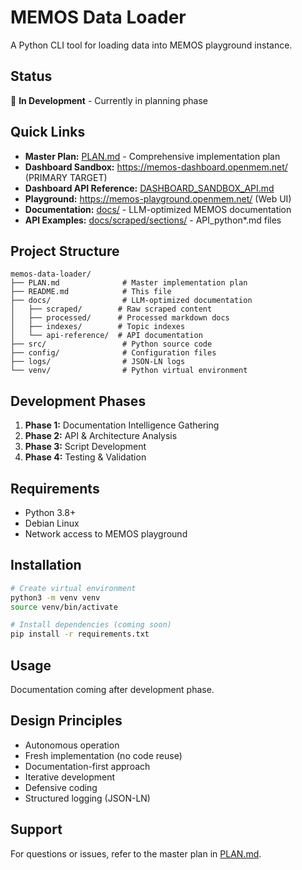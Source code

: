 # MEMOS Data Loader

A Python CLI tool for loading data into MEMOS playground instance.

## Status

🚧 **In Development** - Currently in planning phase

## Quick Links

- **Master Plan:** [PLAN.md](./PLAN.md) - Comprehensive implementation plan
- **Dashboard Sandbox:** https://memos-dashboard.openmem.net/ (PRIMARY TARGET)
- **Dashboard API Reference:** [DASHBOARD_SANDBOX_API.md](./DASHBOARD_SANDBOX_API.md)
- **Playground:** https://memos-playground.openmem.net/ (Web UI)
- **Documentation:** [docs/](./docs/) - LLM-optimized MEMOS documentation
- **API Examples:** [docs/scraped/sections/](./docs/scraped/sections/) - API_python*.md files

## Project Structure

```
memos-data-loader/
├── PLAN.md              # Master implementation plan
├── README.md            # This file
├── docs/                # LLM-optimized documentation
│   ├── scraped/        # Raw scraped content
│   ├── processed/      # Processed markdown docs
│   ├── indexes/        # Topic indexes
│   └── api-reference/  # API documentation
├── src/                 # Python source code
├── config/              # Configuration files
├── logs/                # JSON-LN logs
└── venv/                # Python virtual environment
```

## Development Phases

1. **Phase 1:** Documentation Intelligence Gathering
2. **Phase 2:** API & Architecture Analysis
3. **Phase 3:** Script Development
4. **Phase 4:** Testing & Validation

## Requirements

- Python 3.8+
- Debian Linux
- Network access to MEMOS playground

## Installation

```bash
# Create virtual environment
python3 -m venv venv
source venv/bin/activate

# Install dependencies (coming soon)
pip install -r requirements.txt
```

## Usage

Documentation coming after development phase.

## Design Principles

- Autonomous operation
- Fresh implementation (no code reuse)
- Documentation-first approach
- Iterative development
- Defensive coding
- Structured logging (JSON-LN)

## Support

For questions or issues, refer to the master plan in [PLAN.md](./PLAN.md).
